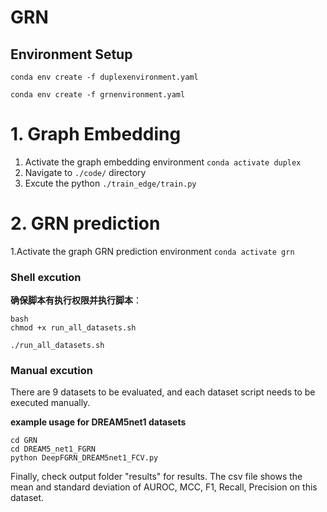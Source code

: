 # GRN



## Environment Setup

```
conda env create -f duplexenvironment.yaml
```



```
conda env create -f grnenvironment.yaml
```




# 1. Graph Embedding

1. Activate the graph embedding environment `conda activate duplex`
2. Navigate to `./code/` directory
3. Excute the python `./train_edge/train.py` 



# 2. GRN prediction

1.Activate the graph GRN prediction environment `conda activate grn`

### Shell excution
**确保脚本有执行权限并执行脚本**：

```
bash
chmod +x run_all_datasets.sh

./run_all_datasets.sh

```
### Manual excution
There are 9 datasets to be evaluated, and each dataset script needs to be executed manually.

**example usage for DREAM5net1 datasets**

```
cd GRN
cd DREAM5_net1_FGRN
python DeepFGRN_DREAM5net1_FCV.py
```

Finally, check output folder "results" for results. The csv file shows the mean and standard deviation of AUROC, MCC, F1, Recall, Precision  on this dataset.








